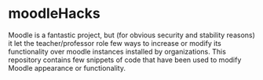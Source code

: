 # moodleHacks
Moodle is a fantastic project, but (for obvious security and stability reasons) it let the teacher/professor role few ways to increase or modify its functionality over moodle instances installed by organizations.
This repository contains few snippets of code that have been used to modify Moodle appearance or functionality.

